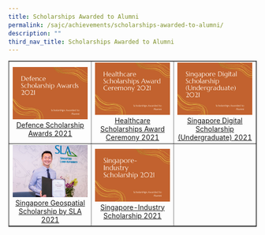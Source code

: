 ```yaml
---
title: Scholarships Awarded to Alumni
permalink: /sajc/achievements/scholarships-awarded-to-alumni/
description: ""
third_nav_title: Scholarships Awarded to Alumni
---
```

<table style="border-collapse: collapse; width: 100%;" border="1">
<tbody>
<tr>
<td style="width: 33.3333%; text-align: center;"><a href="/sajc/achievements/scholarships-awarded-to-alumni/defence-scholarship-awards-2021"><img src="/images/saa1.jpg"></a><a href="/sajc/achievements/scholarships-awarded-to-alumni/defence-scholarship-awards-2021">Defence Scholarship Awards 2021</a></td>
<td style="width: 33.3333%; text-align: center;"><a href="/sajc/achievements/scholarships-awarded-to-alumni/healthcare-scholarships-award-ceremony-2021"><img src="/images/saa2.jpg"></a><a href="/sajc/achievements/scholarships-awarded-to-alumni/healthcare-scholarships-award-ceremony-2021">Healthcare Scholarships Award Ceremony 2021</a></td>
<td style="width: 33.3333%; text-align: center;"><a href="/sajc/achievements/scholarships-awarded-to-alumni/singapore-digital-scholarship-undergraduate-2021"><img src="/images/saa3.jpg"></a><a href="/sajc/achievements/scholarships-awarded-to-alumni/singapore-digital-scholarship-undergraduate-2021">Singapore Digital Scholarship (Undergraduate) 2021</a></td>
</tr>
<tr>
<td style="width: 33.3333%; text-align: center;"><a href="/sajc/achievements/scholarships-awarded-to-alumni/singapore-geospatial-scholarship-by-sla-2021"><img src="/images/saa4.jpg"></a><a href="/sajc/achievements/scholarships-awarded-to-alumni/singapore-geospatial-scholarship-by-sla-2021">Singapore Geospatial Scholarship by SLA 2021</a></td>
<td style="width: 33.3333%; text-align: center;"><a href="/sajc/achievements/scholarships-awarded-to-alumni/singapore-industry-scholarship-2021"><img src="/images/saa5.jpg"></a><a href="/sajc/achievements/scholarships-awarded-to-alumni/singapore-industry-scholarship-2021">Singapore-Industry Scholarship 2021</a></td>
<td style="width: 33.3333%; text-align: center;">&nbsp;</td>
</tr>
</tbody>
</table>